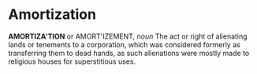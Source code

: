 # Amortization

**AMORTIZA'TION** or AMORT'IZEMENT, _noun_ The act or right of alienating lands or tenements to a corporation, which was considered formerly as transferring them to dead hands, as such alienations were mostly made to religious houses for superstitious uses.